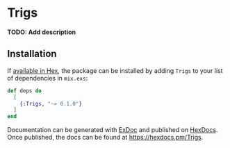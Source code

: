# Trigs

**TODO: Add description**

## Installation

If [available in Hex](https://hex.pm/docs/publish), the package can be installed
by adding `Trigs` to your list of dependencies in `mix.exs`:

```elixir
def deps do
  [
    {:Trigs, "~> 0.1.0"}
  ]
end
```

Documentation can be generated with [ExDoc](https://github.com/elixir-lang/ex_doc)
and published on [HexDocs](https://hexdocs.pm). Once published, the docs can
be found at <https://hexdocs.pm/Trigs>.

